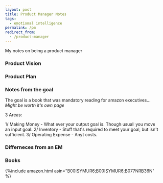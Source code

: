 ```yaml
---
layout: post
title: Product Manager Notes
tags:
  - emotional intelligence
permalink: /pm
redirect_from:
  - /product-manager
---
```


My notes on being a product manager

### Product Vision

### Product Plan

### Notes from the goal

The goal is a book that was mandatory reading for amazon executives...
*Might be worth it's own page*

3 Areas:

1/ Making Money - What ever your output goal is. Though usuall you move an input goal.
2/ Inventory - Stuff that's required to meet your goal, but isn't sufficient.
3/ Operating Expense - Anyt costs.

### Differneces from an EM



### Books

{%include amazon.html asin="B00ISYMUR6;B00ISYMUR6;B077NRB36N" %}
